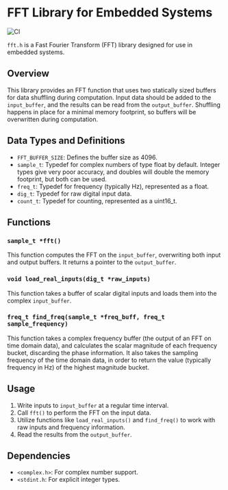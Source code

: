# FFT Library for Embedded Systems

![CI](https://github.com/Peter-Herrmann/simple-fft/actions/workflows/test.yml/badge.svg)

`fft.h` is a Fast Fourier Transform (FFT) library designed for use in embedded systems.

## Overview

This library provides an FFT function that uses two statically sized buffers for data shuffling during computation. Input data should be added to the `input_buffer`, and the results can be read from the `output_buffer`. Shuffling happens in place for a minimal memory footprint, so buffers will be overwritten during computation.

## Data Types and Definitions

- `FFT_BUFFER_SIZE`: Defines the buffer size as 4096.
- `sample_t`: Typedef for complex numbers of type float by default. Integer types give very poor accuracy, and doubles will double the memory footprint, but both can be used.
- `freq_t`: Typedef for frequency (typically Hz), represented as a float. 
- `dig_t`: Typedef for raw digital input data.
- `count_t`: Typedef for counting, represented as a uint16_t.

## Functions

### `sample_t *fft()`

This function computes the FFT on the `input_buffer`, overwriting both input and output buffers. It returns a pointer to the `output_buffer`.

### `void load_real_inputs(dig_t *raw_inputs)`

This function takes a buffer of scalar digital inputs and loads them into the complex `input_buffer`.

### `freq_t find_freq(sample_t *freq_buff, freq_t sample_frequency)`

This function takes a complex frequency buffer (the output of an FFT on time domain data), and calculates the scalar magnitude of each frequency bucket, discarding the phase information. It also takes the sampling frequency of the time domain data, in order to return the value (typically frequency in Hz) of the highest magnitude bucket.

## Usage

1. Write inputs to `input_buffer` at a regular time interval.
2. Call `fft()` to perform the FFT on the input data.
3. Utilize functions like `load_real_inputs()` and `find_freq()` to work with raw inputs and frequency information.
4. Read the results from the `output_buffer`.

## Dependencies

- `<complex.h>`: For complex number support.
- `<stdint.h`: For explicit integer types.
